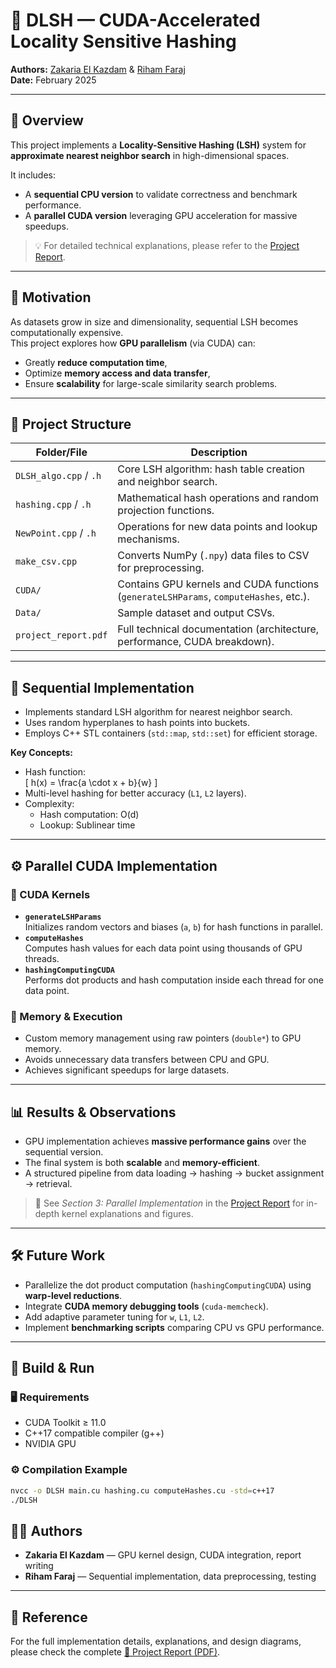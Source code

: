 # 🧠 DLSH — CUDA-Accelerated Locality Sensitive Hashing

**Authors:** [Zakaria El Kazdam](https://github.com/ZakariaElKazdam) & [Riham Faraj](https://github.com/farajriham)  
**Date:** February 2025  

---

## 📘 Overview

This project implements a **Locality-Sensitive Hashing (LSH)** system for **approximate nearest neighbor search** in high-dimensional spaces.

It includes:
- A **sequential CPU version** to validate correctness and benchmark performance.
- A **parallel CUDA version** leveraging GPU acceleration for massive speedups.

> 💡 For detailed technical explanations, please refer to the [Project Report](./project_report.pdf).

---

## 🚀 Motivation

As datasets grow in size and dimensionality, sequential LSH becomes computationally expensive.  
This project explores how **GPU parallelism** (via CUDA) can:
- Greatly **reduce computation time**,  
- Optimize **memory access and data transfer**,  
- Ensure **scalability** for large-scale similarity search problems.

---

## 🧩 Project Structure

| Folder/File | Description |
|--------------|-------------|
| `DLSH_algo.cpp` / `.h` | Core LSH algorithm: hash table creation and neighbor search. |
| `hashing.cpp` / `.h` | Mathematical hash operations and random projection functions. |
| `NewPoint.cpp` / `.h` | Operations for new data points and lookup mechanisms. |
| `make_csv.cpp` | Converts NumPy (`.npy`) data files to CSV for preprocessing. |
| `CUDA/` | Contains GPU kernels and CUDA functions (`generateLSHParams`, `computeHashes`, etc.). |
| `Data/` | Sample dataset and output CSVs. |
| `project_report.pdf` | Full technical documentation (architecture, performance, CUDA breakdown). |

---

## 🧮 Sequential Implementation

- Implements standard LSH algorithm for nearest neighbor search.  
- Uses random hyperplanes to hash points into buckets.  
- Employs C++ STL containers (`std::map`, `std::set`) for efficient storage.  

**Key Concepts:**
- Hash function:  
  \[
  h(x) = \frac{a \cdot x + b}{w}
  \]
- Multi-level hashing for better accuracy (`L1`, `L2` layers).  
- Complexity:  
  - Hash computation: O(d)  
  - Lookup: Sublinear time  

---

## ⚙️ Parallel CUDA Implementation

### 🔹 CUDA Kernels
- **`generateLSHParams`**  
  Initializes random vectors and biases (`a`, `b`) for hash functions in parallel.
- **`computeHashes`**  
  Computes hash values for each data point using thousands of GPU threads.
- **`hashingComputingCUDA`**  
  Performs dot products and hash computation inside each thread for one data point.

### 🔹 Memory & Execution
- Custom memory management using raw pointers (`double*`) to GPU memory.  
- Avoids unnecessary data transfers between CPU and GPU.  
- Achieves significant speedups for large datasets.

---

## 📊 Results & Observations

- GPU implementation achieves **massive performance gains** over the sequential version.  
- The final system is both **scalable** and **memory-efficient**.  
- A structured pipeline from data loading → hashing → bucket assignment → retrieval.

> 🧾 See *Section 3: Parallel Implementation* in the [Project Report](./project_report.pdf) for in-depth kernel explanations and figures.

---

## 🛠️ Future Work

- Parallelize the dot product computation (`hashingComputingCUDA`) using **warp-level reductions**.  
- Integrate **CUDA memory debugging tools** (`cuda-memcheck`).  
- Add adaptive parameter tuning for `w`, `L1`, `L2`.  
- Implement **benchmarking scripts** comparing CPU vs GPU performance.

---

## 🧰 Build & Run

### 🖥️ Requirements
- CUDA Toolkit ≥ 11.0  
- C++17 compatible compiler (g++)  
- NVIDIA GPU  

### ⚙️ Compilation Example
```bash
nvcc -o DLSH main.cu hashing.cu computeHashes.cu -std=c++17
./DLSH
```

## 🧑‍💻 Authors

- **Zakaria El Kazdam** — GPU kernel design, CUDA integration, report writing  
- **Riham Faraj** — Sequential implementation, data preprocessing, testing  

---

## 📄 Reference

For the full implementation details, explanations, and design diagrams,  
please check the complete [📘 Project Report (PDF)](./project_report.pdf).